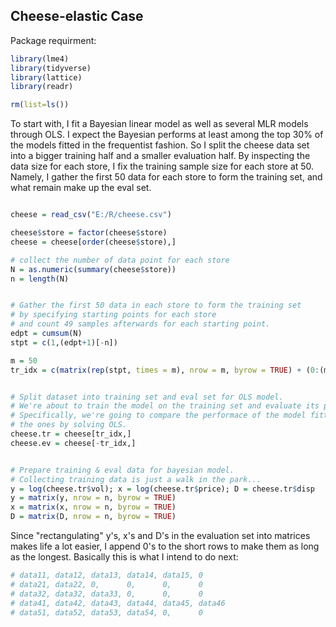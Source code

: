 ## Cheese-elastic Case

Package requirment:

```r
library(lme4)
library(tidyverse)
library(lattice)
library(readr)

rm(list=ls())
```

To start with, I fit a Bayesian linear model as well as several MLR models through OLS. I expect the Bayesian performs at least among the top 30% of the models fitted in the frequentist fashion. So I split the cheese data set into a bigger training half and a smaller evaluation half. By inspecting the data size for each store, I fix the training sample size for each store at 50. Namely, I gather the first 50 data for each store to form the training set, and what remain make up the eval set.

```r

cheese = read_csv("E:/R/cheese.csv")

cheese$store = factor(cheese$store)
cheese = cheese[order(cheese$store),]

# collect the number of data point for each store
N = as.numeric(summary(cheese$store))
n = length(N)


# Gather the first 50 data in each store to form the training set
# by specifying starting points for each store 
# and count 49 samples afterwards for each starting point.
edpt = cumsum(N)
stpt = c(1,(edpt+1)[-n])

m = 50
tr_idx = c(matrix(rep(stpt, times = m), nrow = m, byrow = TRUE) + (0:(m-1)))


# Split dataset into training set and eval set for OLS model.
# We're about to train the model on the training set and evaluate its performance on the eval set.
# Specifically, we're going to compare the performace of the model fitted via gibbs sampling and 
# the ones by solving OLS. 
cheese.tr = cheese[tr_idx,]
cheese.ev = cheese[-tr_idx,]


# Prepare training & eval data for bayesian model.
# Collecting training data is just a walk in the park...
y = log(cheese.tr$vol); x = log(cheese.tr$price); D = cheese.tr$disp
y = matrix(y, nrow = n, byrow = TRUE)
x = matrix(x, nrow = n, byrow = TRUE)
D = matrix(D, nrow = n, byrow = TRUE)

```

Since "rectangulating" y's, x's and D's in the evaluation set into matrices makes life a lot easier, I append 0's to the short rows to make them as long as the longest.  Basically this is what I intend to do next:

```r
# data11, data12, data13, data14, data15, 0
# data21, data22, 0,      0,      0,      0
# data32, data32, data33, 0,      0,      0
# data41, data42, data43, data44, data45, data46
# data51, data52, data53, data54, 0,      0
```

